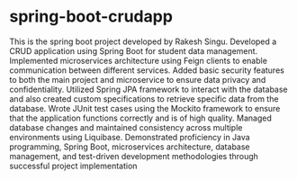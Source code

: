 # spring-boot-crudapp
This is the spring boot project developed by Rakesh Singu.
Developed a CRUD application using Spring Boot for student data management.
Implemented microservices architecture using Feign clients to enable communication between different services.
Added basic security features to both the main project and microservice to ensure data privacy and confidentiality.
Utilized Spring JPA framework to interact with the database and also created custom specifications to retrieve specific data from the database.
Wrote JUnit test cases using the Mockito framework to ensure that the application functions correctly and is of high quality.
Managed database changes and maintained consistency across multiple environments using Liquibase.
Demonstrated proficiency in Java programming, Spring Boot, microservices architecture, database management, and test-driven development methodologies through successful project implementation
